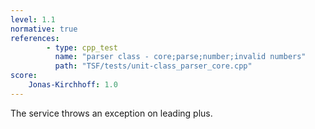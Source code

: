 ```yaml
---
level: 1.1
normative: true
references:
        - type: cpp_test
          name: "parser class - core;parse;number;invalid numbers"
          path: "TSF/tests/unit-class_parser_core.cpp"
score:
    Jonas-Kirchhoff: 1.0
---
```


The service throws an exception on leading plus.